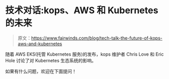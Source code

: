 # 技术对话:kops、AWS 和 Kubernetes 的未来

> 原文：<https://www.fairwinds.com/blog/tech-talk-the-future-of-kops-aws-and-kubernetes>

 随着 AWS EKS(托管 Kubernetes 服务)的发布，kops 维护者 Chris Love 和 Eric Hole 讨论了对 Kubernetes 生态系统的影响。

如果有什么问题，欢迎在下面提问！